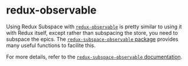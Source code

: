 # redux-observable

Using Redux Subspace with [`redux-observable`](https://redux-observable.js.org/) is pretty similar to using it with Redux itself, except rather than subspacing the store, you need to subspace the epics. The [`redux-subspace-observable` package](/packages/redux-subspace-observable) provides many useful functions to facilite this.

For more details, refer to the [`redux-subspace-observable` documentation](/packages/redux-subspace-observable/docs).
